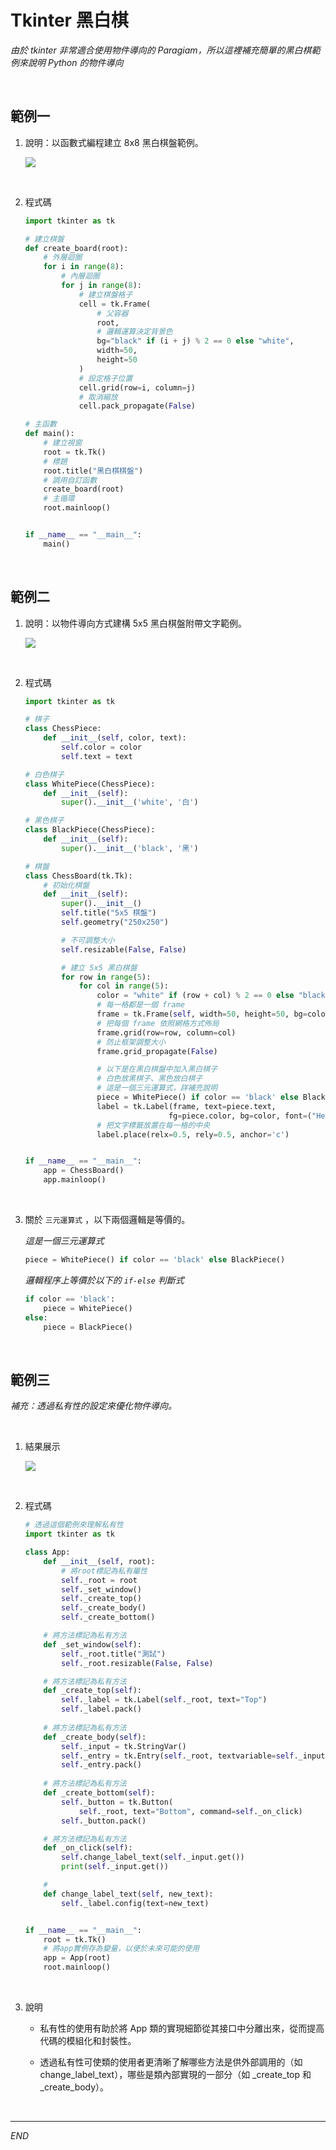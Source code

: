 # Tkinter  黑白棋

_由於 tkinter 非常適合使用物件導向的 Paragiam，所以這裡補充簡單的黑白棋範例來說明 Python 的物件導向_

<br>

## 範例一

1. 說明：以函數式編程建立 8x8 黑白棋盤範例。

   ![](images/img_01.png)

<br>

2. 程式碼

    ```python
    import tkinter as tk

    # 建立棋盤
    def create_board(root):
        # 外層迴圈
        for i in range(8):
            # 內層迴圈
            for j in range(8):
                # 建立棋盤格子
                cell = tk.Frame(
                    # 父容器
                    root, 
                    # 邏輯運算決定背景色
                    bg="black" if (i + j) % 2 == 0 else "white", 
                    width=50, 
                    height=50
                )
                # 設定格子位置
                cell.grid(row=i, column=j)
                # 取消縮放
                cell.pack_propagate(False)

    # 主函數
    def main():
        # 建立視窗
        root = tk.Tk()
        # 標題
        root.title("黑白棋棋盤")
        # 調用自訂函數
        create_board(root)
        # 主循環
        root.mainloop()


    if __name__ == "__main__":
        main()
    ```

<br>

## 範例二

1. 說明：以物件導向方式建構 5x5 黑白棋盤附帶文字範例。

   ![](images/img_02.png)

<br>

2. 程式碼

    ```python
    import tkinter as tk

    # 棋子
    class ChessPiece:
        def __init__(self, color, text):
            self.color = color
            self.text = text

    # 白色棋子
    class WhitePiece(ChessPiece):
        def __init__(self):
            super().__init__('white', '白')

    # 黑色棋子
    class BlackPiece(ChessPiece):
        def __init__(self):
            super().__init__('black', '黑')

    # 棋盤
    class ChessBoard(tk.Tk):
        # 初始化棋盤
        def __init__(self):
            super().__init__()
            self.title("5x5 棋盤")
            self.geometry("250x250")

            # 不可調整大小
            self.resizable(False, False)

            # 建立 5x5 黑白棋盤
            for row in range(5):
                for col in range(5):
                    color = "white" if (row + col) % 2 == 0 else "black"
                    # 每一格都是一個 frame
                    frame = tk.Frame(self, width=50, height=50, bg=color)
                    # 把每個 frame 依照網格方式佈局
                    frame.grid(row=row, column=col)
                    # 防止框架調整大小
                    frame.grid_propagate(False)

                    # 以下是在黑白棋盤中加入黑白棋子
                    # 白色放黑棋子、黑色放白棋子
                    # 這是一個三元運算式，詳補充說明
                    piece = WhitePiece() if color == 'black' else BlackPiece()
                    label = tk.Label(frame, text=piece.text,
                                    fg=piece.color, bg=color, font=("Helvetica", 16))
                    # 把文字標籤放置在每一格的中央
                    label.place(relx=0.5, rely=0.5, anchor='c')


    if __name__ == "__main__":
        app = ChessBoard()
        app.mainloop()
    ```

<br>

3. 關於 `三元運算式` ，以下兩個邏輯是等價的。

    _這是一個三元運算式_
    ```python
    piece = WhitePiece() if color == 'black' else BlackPiece()
    ```
    _邏輯程序上等價於以下的 `if-else` 判斷式_
    ```python
    if color == 'black': 
        piece = WhitePiece() 
    else: 
        piece = BlackPiece()
    ```

<br>

## 範例三

_補充：透過私有性的設定來優化物件導向。_

<br>

1. 結果展示

    ![](images/img_03.png)

<br>

2. 程式碼

    ```python
    # 透過這個範例來理解私有性
    import tkinter as tk

    class App:
        def __init__(self, root):
            # 將root標記為私有屬性
            self._root = root
            self._set_window()
            self._create_top()
            self._create_body()
            self._create_bottom()

        # 將方法標記為私有方法
        def _set_window(self):
            self._root.title("測試")
            self._root.resizable(False, False)

        # 將方法標記為私有方法
        def _create_top(self):
            self._label = tk.Label(self._root, text="Top")
            self._label.pack()
        
        # 將方法標記為私有方法
        def _create_body(self):
            self._input = tk.StringVar()
            self._entry = tk.Entry(self._root, textvariable=self._input)
            self._entry.pack()
        
        # 將方法標記為私有方法
        def _create_bottom(self):  
            self._button = tk.Button(
                self._root, text="Bottom", command=self._on_click)
            self._button.pack()

        # 將方法標記為私有方法
        def _on_click(self):  
            self.change_label_text(self._input.get())
            print(self._input.get())

        #
        def change_label_text(self, new_text):
            self._label.config(text=new_text)


    if __name__ == "__main__":
        root = tk.Tk()
        # 將app實例存為變量，以便於未來可能的使用
        app = App(root)  
        root.mainloop()
    ```
    
<br>

3. 說明

    - 私有性的使用有助於將 App 類的實現細節從其接口中分離出來，從而提高代碼的模組化和封裝性。

    - 透過私有性可使類的使用者更清晰了解哪些方法是供外部調用的（如 change_label_text），哪些是類內部實現的一部分（如 _create_top 和 _create_body）。

<br>

___

_END_
